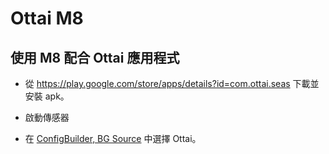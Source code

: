 # Ottai M8

## 使用 M8 配合 Ottai 應用程式

- 從 <https://play.google.com/store/apps/details?id=com.ottai.seas> 下載並安裝 apk。

- 啟動傳感器

- 在 [ConfigBuilder, BG Source](../Configuration/Config-Builder.md#bg-source) 中選擇 Ottai。
